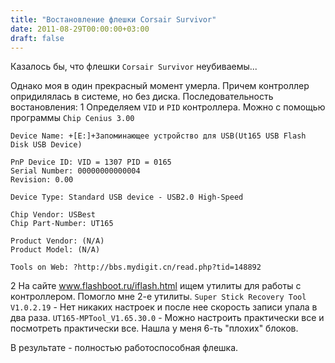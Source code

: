```yaml
---
title: "Востановление флешки Corsair Survivor"
date: 2011-08-29T00:00:00+03:00
draft: false
---
```


Казалось бы, что флешки `Corsair Survivor` неубиваемы...

Однако моя в один прекрасный момент умерла. Причем контроллер опридилялась в системе, но без диска.
Последовательность востановления:
1 Определяем `VID` и `PID` контроллера. Можно с помощью программы `Chip Cenius 3.00`

``` none
Device Name: +[E:]+Запоминающее устройство для USB(Ut165 USB Flash Disk USB Device)

PnP Device ID: VID = 1307 PID = 0165
Serial Number: 00000000000004
Revision: 0.00

Device Type: Standard USB device - USB2.0 High-Speed

Chip Vendor: USBest
Chip Part-Number: UT165

Product Vendor: (N/A)
Product Model: (N/A)

Tools on Web: ?http://bbs.mydigit.cn/read.php?tid=148892 
```

2 На сайте www.flashboot.ru/iflash.html ищем утилиты для работы с контроллером.
Помогло мне 2-е утилиты.
`Super Stick Recovery Tool V1.0.2.19` - Нет никаких настроек и после нее скорость записи упала в два раза.
`UT165-MPTool_V1.65.30.0` - Можно настроить практически все и посмотреть практически все. Нашла у меня 6-ть "плохих" блоков.

В результате - полностью работоспособная флешка.